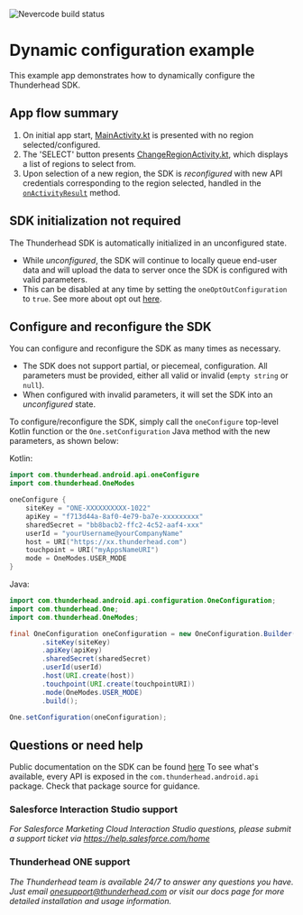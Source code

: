 ![Nevercode build status](https://app.nevercode.io/api/projects/a1c694b2-2e86-4a3b-9d0e-9671c5819b9f/workflows/d7a9ef3c-a383-4f1e-a4b1-2c6ed83ce9e7/status_badge.svg?branch=master&style=shields)

# Dynamic configuration example

This example app demonstrates how to dynamically configure the Thunderhead SDK.

## App flow summary 

1. On initial app start, [MainActivity.kt](https://github.com/thunderheadone/one-sdk-android/blob/master/examples/dynamic-configuration-example/app/src/main/java/com/thunderhead/dynamicconfigurationexample/MainActivity.kt) is presented with no region selected/configured.
2. The 'SELECT' button presents [ChangeRegionActivity.kt](https://github.com/thunderheadone/one-sdk-android/blob/master/examples/dynamic-configuration-example/app/src/main/java/com/thunderhead/dynamicconfigurationexample/ChangeRegionActivity.kt), which displays a list of regions to select from.
3. Upon selection of a new region, the SDK is *reconfigured* with new API credentials corresponding to the region selected, handled in the [`onActivityResult`](https://github.com/thunderheadone/one-sdk-android/blob/master/examples/dynamic-configuration-example/app/src/main/java/com/thunderhead/dynamicconfigurationexample/MainActivity.kt#L57) method.

## SDK initialization not required

The Thunderhead SDK is automatically initialized in an unconfigured state.
* While *unconfigured*, the SDK will continue to locally queue end-user data and will upload the data to server once the SDK is configured with valid parameters.
* This can be disabled at any time by setting the `oneOptOutConfiguration` to `true`. See more about opt out [here](https://github.com/thunderheadone/one-sdk-android#opt-an-end-user-out-of-tracking).

## Configure and reconfigure the SDK

You can configure and reconfigure the SDK as many times as necessary. 
* The SDK does not support partial, or piecemeal, configuration. All parameters must be provided, either all valid or invalid (`empty string` or `null`).  
* When configured with invalid parameters, it will set the SDK into an *unconfigured* state.

To configure/reconfigure the SDK, simply call the `oneConfigure` top-level Kotlin function or the `One.setConfiguration` Java method with the new parameters, as shown below:

Kotlin:
```kotlin
import com.thunderhead.android.api.oneConfigure
import com.thunderhead.OneModes

oneConfigure {
	siteKey = "ONE-XXXXXXXXXX-1022"
	apiKey = "f713d44a-8af0-4e79-ba7e-xxxxxxxxx"
	sharedSecret = "bb8bacb2-ffc2-4c52-aaf4-xxx"
	userId = "yourUsername@yourCompanyName"
	host = URI("https://xx.thunderhead.com")
	touchpoint = URI("myAppsNameURI")
	mode = OneModes.USER_MODE
}
```

Java:
```java
import com.thunderhead.android.api.configuration.OneConfiguration;
import com.thunderhead.One;
import com.thunderhead.OneModes;

final OneConfiguration oneConfiguration = new OneConfiguration.Builder()
        .siteKey(siteKey)
        .apiKey(apiKey)
        .sharedSecret(sharedSecret)
        .userId(userId)
        .host(URI.create(host))
        .touchpoint(URI.create(touchpointURI))
        .mode(OneModes.USER_MODE)
        .build();

One.setConfiguration(oneConfiguration);
```

## Questions or need help
Public documentation on the SDK can be found [here](https://github.com/thunderheadone/one-sdk-android)
To see what's available, every API is exposed in the `com.thunderhead.android.api` package.  Check that package source for guidance.

### Salesforce Interaction Studio support
_For Salesforce Marketing Cloud Interaction Studio questions, please submit a support ticket via https://help.salesforce.com/home_

### Thunderhead ONE support
_The Thunderhead team is available 24/7 to answer any questions you have. Just email [onesupport@thunderhead.com](mailto:onesupport@thunderhead.com) or visit our docs page for more detailed installation and usage information._

